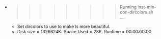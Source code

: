 * >>>>>>>>> Running inst-min-con-dircolors.sh ...
  * Set dircolors to use  to make ls more beautiful.
  * Disk size = 1326624K. Space Used = 28K. Runtime = 00:00:00:00.
